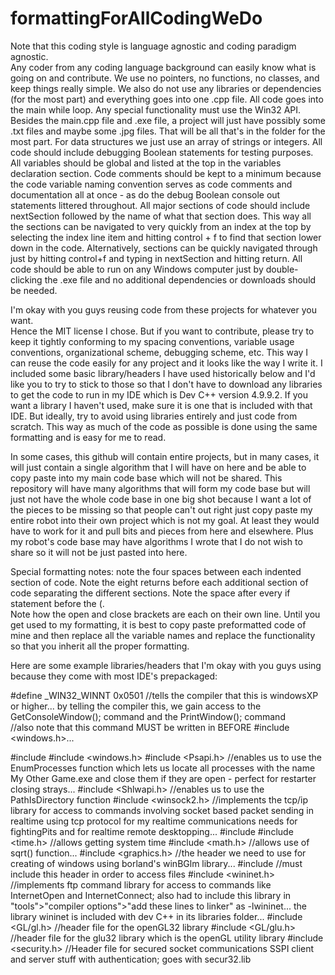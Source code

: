 # formattingForAllCodingWeDo

Note that this coding style is language agnostic and coding paradigm agnostic.  
Any coder from any coding language background can easily know what is going on 
and contribute.  We use no pointers, no functions, no classes, and keep things 
really simple.  We also do not use any libraries or dependencies (for the most 
part) and everything goes into one .cpp file.  All code goes into the main while 
loop.  Any special functionality must use the Win32 API.  Besides the main.cpp 
file and .exe file, a project will just have possibly some .txt files and maybe 
some .jpg files.  That will be all that's in the folder for the most part.  For 
data structures we just use an array of strings or integers.  All code should 
include debugging Boolean statements for testing purposes.  All variables should 
be global and listed at the top in the variables declaration section.  Code comments 
should be kept to a minimum because the code variable naming convention serves 
as code comments and documentation all at once - as do the debug Boolean console
out statements littered throughout.  All major sections of code should include 
nextSection followed by the name of what that section does.  This way all the 
sections can be navigated to very quickly from an index at the top by selecting 
the index line item and hitting control + f to find that section lower down in the 
code.  Alternatively, sections can be quickly navigated through just by hitting 
control+f and typing in nextSection and hitting return.  All code should be able 
to run on any Windows computer just by double-clicking the .exe file and no 
additional dependencies or downloads should be needed.

I'm okay with you guys reusing code from these projects for whatever you want.  
Hence the MIT license I chose.  But if you want to contribute, please try to keep 
it tightly conforming to my spacing conventions, variable usage conventions, 
organizational scheme, debugging scheme, etc.  This way I can reuse the code 
easily for any project and it looks like the way I write it.  I included some 
basic library/headers I have used historically below and I'd like you to try 
to stick to those so that I don't have to download any libraries to get the code 
to run in my IDE which is Dev C++ version 4.9.9.2.  If you want a library I 
haven't used, make sure it is one that is included with that IDE.  But ideally, 
try to avoid using libraries entirely and just code from scratch.  This way as 
much of the code as possible is done using the same formatting and is easy for me 
to read.

In some cases, this github will contain entire projects, but in many cases, 
it will just contain a single algorithm that I will have on here and be able 
to copy paste into my main code base which will not be shared.  This repository 
will have many algorithms that will form my code base but will just not have the 
whole code base in one big shot because I want a lot of the pieces to be missing 
so that people can't out right just copy paste my entire robot into their own 
project which is not my goal.  At least they would have to work for it and pull 
bits and pieces from here and elsewhere.  Plus my robot's code base may have
algorithms I wrote that I do not wish to share so it will not be just pasted into 
here.

Special formatting notes: note the four spaces between each indented section of 
code.  Note the eight returns before each additional section of code separating 
the different sections.  Note the space after every if statement before the (.  
Note how the open and close brackets are each on their own line.  Until you get 
used to my formatting, it is best to copy paste preformatted code of mine and 
then replace all the variable names and replace the functionality so that you 
inherit all the proper formatting.




Here are some example libraries/headers that I'm okay with you guys using 
because they come with most IDE's prepackaged:
        
#define _WIN32_WINNT 0x0501            //tells the compiler that this is windowsXP or higher... by telling the compiler this, we gain access to the GetConsoleWindow(); command and the PrintWindow(); command  
                                         //also note that this command MUST be written in BEFORE #include <windows.h>...
                                         
                                       
#include <iostream>
#include <windows.h>
#include <Psapi.h>  //enables us to use the EnumProcesses function which lets us locate all processes with the name My Other Game.exe and close them if they are open - perfect for restarter closing strays...
#include <Shlwapi.h>  //enables us to use the PathIsDirectory function
#include <winsock2.h>  //implements the tcp/ip library for access to commands involving socket based packet sending in realtime using tcp protocol for my realtime communications needs for fightingPits and for realtime remote desktopping...
#include <iomanip>
#include <time.h>    //allows getting system time
#include <math.h>     //allows use of sqrt() function...
#include <graphics.h>      //the header we need to use for creating of windows using borland's winBGlm library...
#include <fstream>     //must include this header in order to access files
#include <wininet.h>    //implements ftp command library for access to commands like InternetOpen and InternetConnect; also had to include this library in "tools">"compiler options">"add these lines to linker" as -lwininet... the library wininet is included with dev C++ in its libraries folder...
#include <GL/gl.h>  //header file for the openGL32 library
#include <GL/glu.h>  //header file for the glu32 library which is the openGL utility library
#include <security.h>  //Header file for secured socket communications SSPI client and server stuff with authentication; goes with secur32.lib
